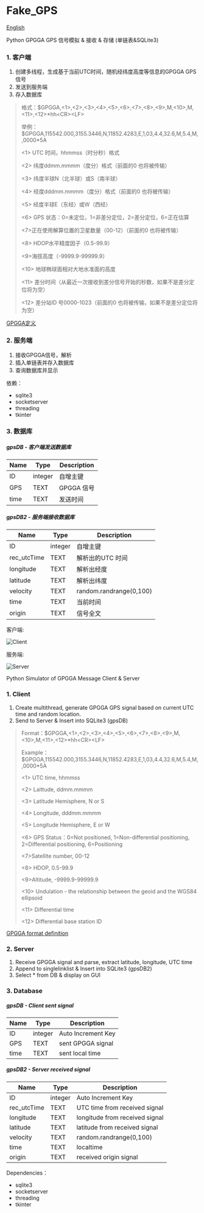 # Fake_GPS

[English](#english)

Python GPGGA GPS 信号模拟 & 接收 & 存储 (单链表&SQLite3)

### 1. 客户端

1. 创建多线程，生成基于当前UTC时间，随机经纬度高度等信息的GPGGA GPS信号
2. 发送到服务端
3. 存入数据库

>格式：\$GPGGA,<1>,<2>,<3>,<4>,<5>,<6>,<7>,<8>,<9>,M,<10>,M,<11>,<12>\*hh\<CR>\<LF>
>
>举例：\$GPGGA,115542.000,3155.3446,N,11852.4283,E,1,03,4.4,32.6,M,5.4,M,,0000*5A
>
><1> UTC 时间，hhmmss（时分秒）格式
>
><2> 纬度ddmm.mmmm（度分）格式（前面的0 也将被传输）
>
><3> 纬度半球N（北半球）或S（南半球）
>
><4> 经度dddmm.mmmm（度分）格式（前面的0 也将被传输）
>
><5> 经度半球E（东经）或W（西经）
>
><6> GPS 状态：0=未定位，1=非差分定位，2=差分定位，6=正在估算
>
><7>正在使用解算位置的卫星数量（00-12）（前面的0 也将被传输）
>
><8> HDOP水平精度因子（0.5-99.9）
>
><9>海拔高度（-9999.9-99999.9）
>
><10> 地球椭球面相对大地水准面的高度
>
><11> 差分时间（从最近一次接收到差分信号开始的秒数，如果不是差分定位将为空）
>
><12> 差分站ID 号0000-1023（前面的0 也将被传输，如果不是差分定位将为空）

[GPGGA定义](https://blog.csdn.net/qq_24536171/article/details/72742908)

### 2. 服务端

1. 接收GPGGA信号，解析
2. 插入单链表并存入数据库
3. 查询数据库并显示

依赖：

- sqlite3
- socketserver
- threading
- tkinter

### 3. 数据库

##### gpsDB - 客户端发送数据库

| Name | Type    | Description |
| ---- | ------- | ----------- |
| ID   | integer | 自增主键    |
| GPS  | TEXT    | GPGGA 信号  |
| time | TEXT    | 发送时间    |

##### gpsDB2 - 服务端接收数据库

| Name        | Type    | Description             |
| ----------- | ------- | ----------------------- |
| ID          | integer | 自增主键                |
| rec_utcTime | TEXT    | 解析出的UTC 时间        |
| longitude   | TEXT    | 解析出经度              |
| latitude    | TEXT    | 解析出纬度              |
| velocity    | TEXT    | random.randrange(0,100) |
| time        | TEXT    | 当前时间                |
| origin      | TEXT    | 信号全文                |

客户端:

![Client](Client.png)

服务端:

![Server](Server.png)

<span id="english">Python Simulator of GPGGA Message Client & Server</span>

### 1. Client

1. Create multithread, generate GPGGA GPS signal based on current UTC time and random location.
2. Send to Server & Insert into SQLite3 (gpsDB)

>Format：\$GPGGA,<1>,<2>,<3>,<4>,<5>,<6>,<7>,<8>,<9>,M,<10>,M,<11>,<12>\*hh\<CR>\<LF>
>
>Example：\$GPGGA,115542.000,3155.3446,N,11852.4283,E,1,03,4.4,32.6,M,5.4,M,,0000*5A
>
><1> UTC time, hhmmss
>
><2> Laittude, ddmm.mmmm
>
><3> Latitude Hemisphere, N or S
>
><4> Longitude, dddmm.mmmm
>
><5> Longitude Hemisphere, E or W
>
><6> GPS Status：0=Not positioned, 1=Non-differential positioning, 2=Differential positioning, 6=Positioning
>
><7>Satellite number, 00-12
>
><8> HDOP, 0.5-99.9
>
><9>Altitude, -9999.9-99999.9
>
><10> Undulation - the relationship between the geoid and the WGS84 ellipsoid
>
><11> Differential time
>
><12> Differential base station ID

[GPGGA format definition](https://docs.novatel.com/oem7/Content/Logs/GPGGA.htm)

### 2. Server

1. Receive GPGGA signal and parse, extract latitude, longitude, UTC time
2. Append to singlelinklist & Insert into SQLite3 (gpsDB2)
3. Select * from DB & display on GUI

### 3. Database

##### gpsDB - Client sent signal 

| Name | Type    | Description        |
| ---- | ------- | ------------------ |
| ID   | integer | Auto Increment Key |
| GPS  | TEXT    | sent GPGGA signal  |
| time | TEXT    | sent local time    |

##### gpsDB2 - Server received signal 

| Name        | Type    | Description                    |
| ----------- | ------- | ------------------------------ |
| ID          | integer | Auto Increment Key             |
| rec_utcTime | TEXT    | UTC time from received signal  |
| longitude   | TEXT    | longitude from received signal |
| latitude    | TEXT    | latitude from received signal  |
| velocity    | TEXT    | random.randrange(0,100)        |
| time        | TEXT    | localtime                      |
| origin      | TEXT    | received origin signal         |

Dependencies：

- sqlite3
- socketserver
- threading
- tkinter


